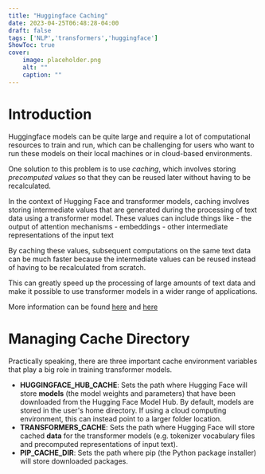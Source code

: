 ```yaml
---
title: "Huggingface Caching"
date: 2023-04-25T06:48:28-04:00
draft: false
tags: ['NLP','transformers','huggingface']
ShowToc: true
cover:
    image: placeholder.png
    alt: ""
    caption: ""
---
```


# Introduction

Huggingface models can be quite large and require a lot of computational resources to train and run, which can be challenging for users who want to run these models on their local machines or in cloud-based environments.

One solution to this problem is to use *caching*, which involves storing *precomputed values* so that they can be reused later without having to be recalculated. 

In the context of Hugging Face and transformer models, caching involves storing intermediate values that are generated during the processing of text data using a transformer model. These values can include things like 
    - the output of attention mechanisms
    - embeddings
    - other intermediate representations of the input text

By caching these values, subsequent computations on the same text data can be much faster because the intermediate values can be reused instead of having to be recalculated from scratch. 

This can greatly speed up the processing of large amounts of text data and make it possible to use transformer models in a wider range of applications.

More information can be found [here](https://huggingface.co/docs/datasets/cache) and [here](https://huggingface.co/docs/huggingface_hub/guides/manage-cache)

# Managing Cache Directory

Practically speaking, there are three important cache environment variables that play a big role in training transformer models.

- **HUGGINGFACE_HUB_CACHE**: Sets the path where Hugging Face will store **models** (the model weights and parameters) that have been downloaded from the Hugging Face Model Hub. By default, models are stored in the user's home directory. If using a cloud computing environment, this can instead point to a larger folder location.
- **TRANSFORMERS_CACHE**: Sets the path where Hugging Face will store cached **data** for the transformer models (e.g. tokenizer vocabulary files and precomputed representations of input text).
- **PIP_CACHE_DIR**: Sets the path where pip (the Python package installer) will store downloaded packages.



